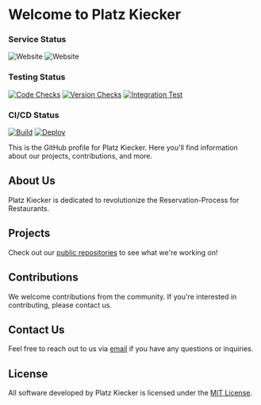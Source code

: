 # Welcome to Platz Kiecker

### Service Status
![Website](https://img.shields.io/website?url=https%3A%2F%2Fplatzkiecker.de&logo=react&logoColor=blue&label=frontend)
![Website](https://img.shields.io/website?url=http%3A%2F%2Fapi.platzkiecker.de%2Fapi%2Fdocs&logo=django&logoColor=white&label=backend)
### Testing Status
[![Code Checks](https://github.com/PlatzKiecker/platzkiecker/actions/workflows/github-code-scanning/codeql/badge.svg?branch=prod)](https://github.com/PlatzKiecker/platzkiecker/actions/workflows/github-code-scanning/codeql)
[![Version Checks](https://github.com/PlatzKiecker/platzkiecker/actions/workflows/dependabot/dependabot-updates/badge.svg?branch=prod)](https://github.com/PlatzKiecker/platzkiecker/actions/workflows/dependabot/dependabot-updates)
[![Integration Test](https://github.com/PlatzKiecker/platzkiecker/actions/workflows/test_integration.yml/badge.svg)](https://github.com/PlatzKiecker/platzkiecker/actions/workflows/test_integration.yml)
### CI/CD Status
[![Build](https://github.com/PlatzKiecker/platzkiecker/actions/workflows/build.yml/badge.svg)](https://github.com/PlatzKiecker/platzkiecker/actions/workflows/build.yml)
[![Deploy](https://github.com/PlatzKiecker/platzkiecker/actions/workflows/prod.yml/badge.svg)](https://github.com/PlatzKiecker/platzkiecker/actions/workflows/prod.yml)

This is the GitHub profile for Platz Kiecker. Here you'll find information about our projects, contributions, and more.

## About Us

Platz Kiecker is dedicated to revolutionize the Reservation-Process for Restaurants.

## Projects

Check out our [public repositories](https://github.com/orgs/PlatzKiecker/repositories?q=visibility%3Apublic+archived%3Afalse) to see what we're working on!

## Contributions

We welcome contributions from the community. If you're interested in contributing, please contact us.
## Contact Us

Feel free to reach out to us via [email](mailto:aaronroters@icloud.com) if you have any questions or inquiries.

## License

All software developed by Platz Kiecker is licensed under the [MIT License](LICENSE).
